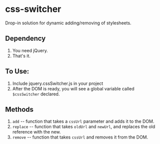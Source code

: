 css-switcher
===================

Drop-in solution for dynamic adding/removing of stylesheets.

## Dependency
1. You need jQuery.
2. That's it.

## To Use:
1. Include jquery.cssSwitcher.js in your project
2. After the DOM is ready, you will see a global variable called `$cssSwitcher` declared.

## Methods
1. `add` -- function that takes a `cssUrl` parameter and adds it to the DOM.
2. `replace` -- function that takes `oldUrl` and `newUrl`, and replaces the old reference with the new.
3. `remove` -- function that takes `cssUrl` and removes it from the DOM.

